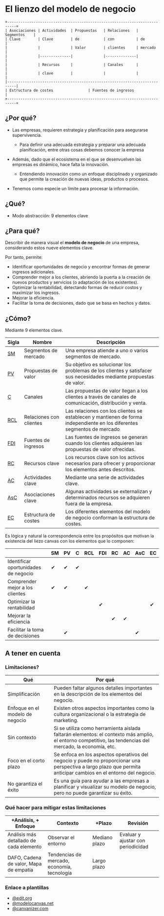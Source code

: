 # El lienzo del modelo de negocio

```
+--------------------------------------------------------------------------+
| Asociaciones | Actividades  | Propuestas   | Relaciones   | Segmentos    |
| Clave        | Clave        | de           | con          | de           |
|              |              | Valor        | clientes     | mercado      |
|              |--------------|              |--------------|              |
|              | Recursos     |              | Canales      |              |
|              | clave        |              |              |              |
|--------------------------------------------------------------------------|
| Estructura de costes                | Fuentes de ingresos                |
+--------------------------------------------------------------------------+
```

## ¿Por qué?

- Las empresas, requieren estrategia y planificación para asegurarse supervivencia.
  - Para definir una adecuada estrategia y preparar una adecuada planificación, entre otras cosas debemos conocer la empresa
- Además, dado que el ecosistema en el que se desenvuelven las empresas es dinámico, hace falta la innovación.
  - Entendiendo innovación como un enfoque disciplinado y organizado que permite la creación de nuevas ideas, productos o procesos.

- Tenemos como especie un límite para procesar la información.

## ¿Qué?

- Modo abstracción: 9 elementos clave

## ¿Para qué?

Describir de manera visual el **modelo de negocio** de una empresa, considerando estos nueve elementos clave.

Por tanto, permite:

- Identificar oportunidades de negocio y encontrar formas de generar ingresos adicionales.
- Comprender mejor a los clientes, abriendo la puerta a la creación de nuevos productos y servicios (o adaptación de los existentes).
- Optimizar la rentabilidad, detectando formas de reducir costos y maximizar los ingresos.
- Mejorar la eficiencia.
- Facilitar la toma de decisiones, dado que se basa en hechos y datos.

## ¿Cómo?

Mediante 9 elementos clave.

Sigla|Nombre|Descripción
-|-|-
[SM](t01-04-01-segmentoMercado.md)|Segmentos de mercado|Una empresa atiende a uno o varios segmentos de mercado.
[PV](t01-04-01-propuestaValor.md)|Propuestas de valor|Su objetivo es solucionar los problemas de los clientes y satisfacer sus necesidades mediante propuestas de valor.
[C](t01-04-01-canales.md)|Canales|Las propuestas de valor llegan a los clientes a través de canales de comunicación, distribución y venta. 
[RCL](t01-04-01-relacionesConClientes.md)|Relaciones con clientes|Las relaciones con los clientes se establecen y mantienen de forma independiente en los diferentes segmentos de mercado
[FDI](t01-04-01-fuentesDeIngreso.md)|Fuentes de ingresos|Las fuentes de ingresos se generan cuando los clientes adquieren las propuestas de valor ofrecidas. 
[RC](t01-04-01-recursosClave.md)|Recursos clave|Los recursos clave son los activos necesarios para ofrecer y proporcionar los elementos antes descritos.
[AC](t01-04-01-actividadesClave.md)|Actividades clave|Mediante una serie de actividades clave. 
[AsC](t01-04-01-asociacionesClave.md)|Asociaciones clave|Algunas actividades se externalizan y determinados recursos se adquieren fuera de la empresa. 
[EC](t01-04-01-estructuraDeCostes.md)|Estructura de costes|Los diferentes elementos del modelo de negocio conforman la estructura de costes.

Es lógica y natural la correspondencia entre los propósitos que motivan la existencia del liezo canvas con los elementos que lo componen: 

||SM|PV|C|RCL|FDI|RC|AC|AsC|EC
-|-|-|-|-|-|-|-|-|-|
Identificar oportunidades de negocio|✔|✔|✔|||||||
Comprender mejor a los clientes|✔|✔||✔||||||
Optimizar la rentabilidad|||||✔||||✔|
Mejorar la eficiencia||||||✔|✔|||
Facilitar la toma de decisiones||✔||||||✔||

## A tener en cuenta

### Limitaciones?

Qué|Por qué
-|-
Simplificación|Pueden faltar algunos detalles importantes en la descripción de los elementos del negocio.
Enfoque en el modelo de negocio|Existen otros aspectos importantes como la cultura organizacional o la estrategia de marketing.
Sin contexto|Si se utiliza como herramienta aislada faltarán elementos: el contexto más amplio, el entorno competitivo, las tendencias del mercado, la economía, etc.
Foco en el corto plazo|Se enfoca en los aspectos operativos del negocio y puede no proporcionar una perspectiva a largo plazo que permita anticipar cambios en el entorno del negocio.
No garantiza el éxito|Es una guía para ayudar a las empresas a planificar y visualizar su modelo de negocio, pero no puede garantizar su éxito.

### Qué hacer para mitigar estas limitaciones

+Análisis, + Enfoque|Contexto|+Plazo|Revisión
-|-|-|-
Análisis más detallado de cada elemento|Observar el entorno|Mediano plazo|Evaluar y ajustar con periodicidad
DAFO, Cadena de valor, Mapa de empatía|Tendencias de mercado, economía, tecnología|Largo plazo|

### Enlace a plantillas

- [@edit.org](https://edit.org/es/blog/plantillas-business-canvas-model-online)
- [@modelocanvas.net](https://modelocanvas.net/descargar-plantillas-ejemplos/)
- [@canvanizer.com](https://canvanizer.com/new/business-model-canvas)